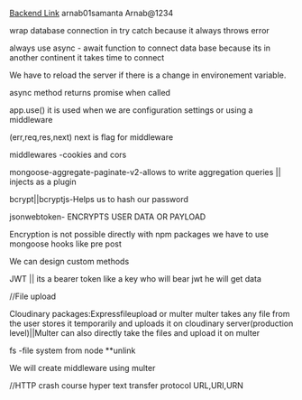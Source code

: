 <a href="https://app.eraser.io/workspace/YtPqZ1VogxGy1jzIDkzj">Backend Link</a>
arnab01samanta
Arnab@1234

wrap database connection in try catch because it always throws error

always use async - await function to connect data base because its in another continent it takes time to connect

We have to reload the server if there is a change in environement variable.

async method returns promise when called

app.use() it is used when we are configuration settings or using a middleware

(err,req,res,next) next is flag for middleware

middlewares -cookies and cors

mongoose-aggregate-paginate-v2-allows to write aggregation queries || injects as a plugin

bcrypt||bcryptjs-Helps us to hash our password

jsonwebtoken- ENCRYPTS USER DATA OR PAYLOAD

Encryption is not possible directly with npm packages we have to use mongoose hooks like pre post

We can design custom methods

JWT || its a bearer token like a key who will bear jwt he will get data

//File upload

Cloudinary
packages:Expressfileupload or multer
multer takes any file from the user stores it temporarily and uploads it on cloudinary server(production level)||Multer can also directly take the files and upload it on multer

fs -file system from node \*\*unlink

We will create middleware using multer

//HTTP crash course
hyper text transfer protocol
URL,URI,URN
